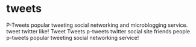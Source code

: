 # tweets
P-Tweets popular tweeting social networking and microblogging service. tweet twitter like! Tweet Tweets p-tweets twitter  social site friends people p-tweets  popular tweeting social networking service!
